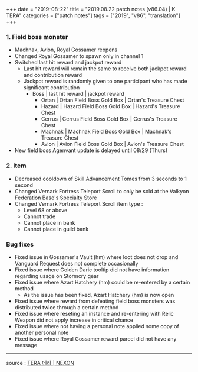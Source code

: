 +++
date = "2019-08-22"
title = "2019.08.22 patch notes (v86.04) | K TERA"
categories = ["patch notes"]
tags = ["2019", "v86", "translation"]
+++

### 1. Field boss monster
- Machnak, Avion, Royal Gossamer reopens
- Changed Royal Gossamer to spawn only in channel 1
- Switched last hit reward and jackpot reward
  - Last hit reward will remain the same to receive both jackpot reward and contribution reward
  - Jackpot reward is randomly given to one participant who has made significant contribution
    - Boss | last hit reward | jackpot reward
      - Ortan | Ortan Field Boss Gold Box | Ortan's Treasure Chest
      - Hazard | Hazard Field Boss Gold Box | Hazard's Treasure Chest
      - Cerrus | Cerrus Field Boss Gold Box | Cerrus's Treasure Chest
      - Machnak | Machnak Field Boss Gold Box | Machnak's Treasure Chest
      - Avion | Avion Field Boss Gold Box | Avion's Treasure Chest
- New field boss Agenvant update is delayed until 08/29 (Thurs)

### 2. Item
- Decreased cooldown of Skill Advancement Tomes from 3 seconds to 1 second
- Changed Vernark Fortress Teleport Scroll to only be sold at the Valkyon Federation Base's Specialty Store
- Changed Vernark Fortress Teleport Scroll item type :
  - Level 68 or above
  - Cannot trade
  - Cannot place in bank
  - Cannot place in guild bank

### Bug fixes
- Fixed issue in Gossamer's Vault (hm) where loot does not drop and Vanguard Request does not complete occasionally
- Fixed issue where Golden Daric tooltip did not have information regarding usage on Stormcry gear
- Fixed issue where Azart Hatchery (hm) could be re-entered by a certain method
  - As the issue has been fixed, Azart Hatchery (hm) is now open
- Fixed issue where reward from defeating field boss monsters was distributed twice through a certain method
- Fixed issue where reseting an instance and re-entering with Relic Weapon did not apply increase in critical chance
- Fixed issue where not having a personal note applied some copy of another personal note
- Fixed issue where Royal Gossamer reward parcel did not have any message

----

source : [TERA 테라 | NEXON](http://tera.nexon.com/news/update/view.aspx?n4articlesn=406)
